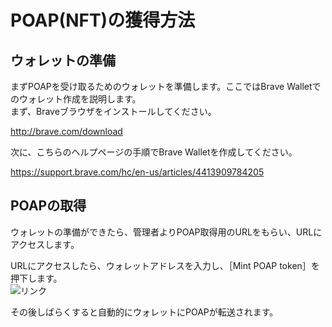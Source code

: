 # POAP(NFT)の獲得方法

## ウォレットの準備 
まずPOAPを受け取るためのウォレットを準備します。ここではBrave Walletでのウォレット作成を説明します。  
まず、Braveブラウザをインストールしてください。

http://brave.com/download

次に、こちらのヘルプページの手順でBrave Walletを作成してください。

https://support.brave.com/hc/en-us/articles/4413909784205

## POAPの取得
ウォレットの準備ができたら、管理者よりPOAP取得用のURLをもらい、URLにアクセスします。 

URLにアクセスしたら、ウォレットアドレスを入力し、［Mint POAP token］を押下します。  
![リンク](/img/poap_01.png) 

その後しばらくすると自動的にウォレットにPOAPが転送されます。
